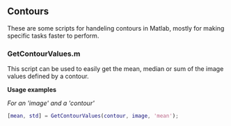 ## Contours
These are some scripts for handeling contours in Matlab, mostly for making specific tasks faster to perform.


### GetContourValues.m
This script can be used to easily get the mean, median or sum of the image values defined by a contour.

**Usage examples**

*For an 'image' and a 'contour'*

```matlab
[mean, std] = GetContourValues(contour, image, 'mean');
```
